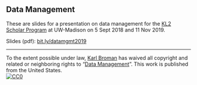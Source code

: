 ## Data Management

These are slides for a presentation on data management for the
[KL2 Scholar
Program](https://ictr.wisc.edu/program/kl2-scholar-program/)
at UW-Madison on 5 Sept 2018 and 11 Nov 2019.


Slides (pdf): [bit.ly/datamgmt2019](https://bit.ly/datamgmt2019)

---

To the extent possible under law,
[Karl Broman](http://github.com/kbroman) has waived all copyright and
related or neighboring rights to
&ldquo;[Data Management](https://github.com/kbroman/Talk_DataMgmt)&rdquo;.
This work is published from the United States.
<br/>
[![CC0](http://i.creativecommons.org/p/zero/1.0/88x31.png)](http://creativecommons.org/publicdomain/zero/1.0/)
